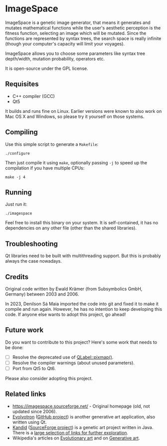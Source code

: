 # ImageSpace

ImageSpace is a genetic image generator, that means it generates and mutates
mathematical functions while the user's aesthetic perception is the fitness
function, selecting an image which will be mutated. Since the functions are
represented by syntax trees, the search space is really infinite (though your
computer's capacity will limit your voyages).

ImageSpace allows you to choose some parameters like syntax tree depth/width,
mutation probability, operators etc.

It is open-source under the GPL license.

## Requisites

* C++ compiler (GCC)
* Qt5

It builds and runs fine on Linux. Earlier versions were known to also work on
Mac OS X and Windows, so please try it yourself on those systems.

## Compiling

Use this simple script to generate a `Makefile`:

    ./configure

Then just compile it using `make`, optionally passing `-j` to speed up the
compilation if you have multiple CPUs:

    make -j 4

## Running

Just run it:

    ./imagespace

Feel free to install this binary on your system. It is self-contained, it has
no dependencies on any other file (other than the shared libraries).

## Troubleshooting

Qt libraries need to be built with multithreading support. But this is probably
always the case nowadays.

## Credits

Original code written by Ewald Krämer (from Subsymbolics GmbH, Germany) between
2003 and 2006.

In 2023, Denilson Sá Maia imported the code into git and fixed it to make it
compile and run again. However, he has no intention to keep developing this
code. If anyone else wants to adopt this project, go ahead!

## Future work

Do you want to contribute to this project? Here's some work that needs to be done:

* [ ] Resolve the deprecated use of [QLabel::pixmap()](https://doc.qt.io/qt-5/qlabel-obsolete.html#pixmap).
* [ ] Resolve the compiler warnings (about unused parameters).
* [ ] Port from Qt5 to Qt6.

Please also consider adopting this project.

## Related links

* <https://imagespace.sourceforge.net/> - Original homepage (old, not updated since 2006).
* [Evolvotron](https://www.timday.com/share/evolvotron/index.html) ([GitHub project](https://github.com/WickedSmoke/evolvotron)) is another generative art application, also written using Qt.
* [Kandid](https://kandid.sourceforge.net/) ([SourceForge project](https://sourceforge.net/projects/kandid/)) is a genetic art project written in Java. There is a [large selection of links for further exploration](https://kandid.sourceforge.net/links.html).
* Wikipedia's articles on [Evolutionary art](https://en.wikipedia.org/wiki/Evolutionary_art) and on [Generative art](https://en.wikipedia.org/wiki/Generative_art).
